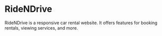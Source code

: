 # RideNDrive
RideNDrive is a responsive car rental website. It offers features for booking rentals, viewing services, and more.
